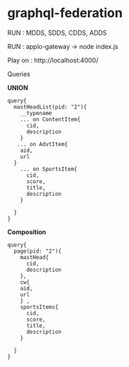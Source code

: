 # graphql-federation


RUN : MDDS, SDDS, CDDS, ADDS

RUN : applo-gateway  ->  node index.js

Play on : http://localhost:4000/


Queries

**UNION**
```
query{
  mastHeadList(pid: "2"){
    __typename
    ... on ContentItem{
      cid,
      description
    }
   ... on AdvtItem{
    aid,
    url
  } 
    ... on SportsItem{
      cid,
      score,
      title,
      description
    }
    
  }
}
```

**Composition**
```
query{
  page(pid: "2"){
    mastHead{
      cid,
      description
    },
    cw{
    aid,
    url
    } ,
    sportsItems{
      cid,
      score,
      title,
      description
    }
    
  }
}
```
